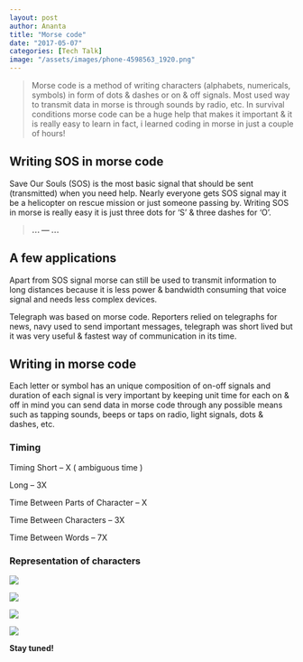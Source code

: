 ```yaml
---
layout: post
author: Ananta
title: "Morse code"
date: "2017-05-07"
categories: [Tech Talk]
image: "/assets/images/phone-4598563_1920.png"
---
```


> Morse code is a method of writing characters (alphabets, numericals, symbols) in form of dots & dashes or on & off signals. Most used way to transmit data in morse is through sounds by radio, etc. In survival conditions morse code can be a huge help that makes it important & it is really easy to learn in fact, i learned coding in morse in just a couple of hours!

## Writing SOS in morse code

Save Our Souls (SOS) is the most basic signal that should be sent (transmitted) when you need help. Nearly everyone gets SOS signal may it be a helicopter on rescue mission or just someone passing by. Writing SOS in morse is really easy it is just three dots for ‘S’ & three dashes for ‘O’.

> **… — …**

## A few applications

Apart from SOS signal morse can still be used to transmit information to long distances because it is less power & bandwidth consuming that voice signal and needs less complex devices.

Telegraph was based on morse code. Reporters relied on telegraphs for news, navy used to send important messages, telegraph was short lived but it was very useful & fastest way of communication in its time.

## Writing in morse code

Each letter or symbol has an unique composition of on-off signals and duration of each signal is very important by keeping unit time for each on & off in mind you can send data in morse code through any possible means such as tapping sounds, beeps or taps on radio, light signals, dots & dashes, etc.

### Timing

Timing Short – X ( ambiguous time )

Long – 3X

Time Between Parts of Character – X

Time Between Characters – 3X

Time Between Words – 7X

### Representation of characters

![](images/Screenshot_2017-02-27-10-51-39-2-317x1024-3.png)

![](images/Screenshot_2017-02-27-10-51-51-2-298x1024-3.png)

![](images/Screenshot_2017-02-27-10-51-39-1-267x1024-6.png)

![](images/Screenshot_2017-02-27-10-51-51-1-290x1024-3.png)

**Stay tuned!**
